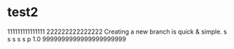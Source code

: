 # test2
111111111111111
222222222222222
Creating a new branch is quick & simple.
s
s
s
s
s
p
1.0
9999999999999999999999

